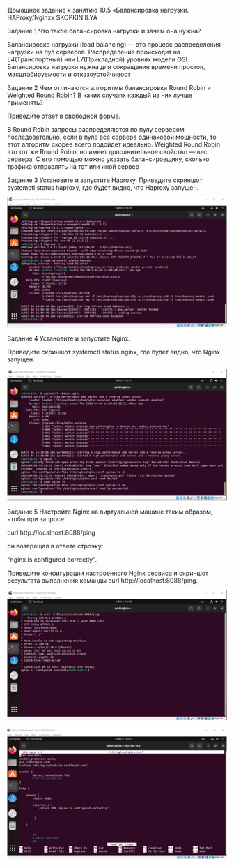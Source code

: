 Домашнее задание к занятию 10.5 «Балансировка нагрузки. HAProxy/Nginx»  SKOPKIN ILYA


Задание 1 Что такое балансировка нагрузки и зачем она нужна?

Балансировка нагрузки (load balancing) — это процесс распределения нагрузки на пул серверов. Распределение происходит на L4(Транспортный) или L7(Прикладной) уровнях модели OSI. Балансировка нагрузки нужна для сокращения времени простоя, масштабируемости и отказоустойчивост



Задание 2
Чем отличаются алгоритмы балансировки Round Robin и Weighted Round Robin? В каких случаях каждый из них лучше применять?

Приведите ответ в свободной форме.


В Round Robin запросы распределяются по пулу сервером последовательно, если в пуле все сервера одинаковой мощности, то этот алгоритм скорее всего подойдет идеально. Weighted Round Robin это тот же Round Robin, но имеет дополнительное свойство — вес сервера. С его помощью можно указать балансировщику, сколько трафика отправлять на тот или иной сервер

Задание 3 Установите и запустите Haproxy. Приведите скриншот systemctl status haproxy, где будет видно, что Haproxy запущен.

![alt text](https://github.com/matiz86/git_hw-10.5/blob/main/Screenshot_2.png)


Задание 4
Установите и запустите Nginx.

Приведите скриншот systemctl status nginx, где будет видно, что Nginx запущен.


![alt text](https://github.com/matiz86/git_hw-10.5/blob/main/Screenshot_1.png)

Задание 5
Настройте Nginx на виртуальной машине таким образом, чтобы при запросе:

curl http://localhost:8088/ping

он возвращал в ответе строчку:

"nginx is configured correctly".

Приведите конфигурации настроенного Nginx сервиса и скриншот результата выполнения команды curl http://localhost:8088/ping.


![alt text](https://github.com/matiz86/git_hw-10.5/blob/main/Screenshot_3.png)

![alt text](https://github.com/matiz86/git_hw-10.5/blob/main/Screenshot_4.png)
